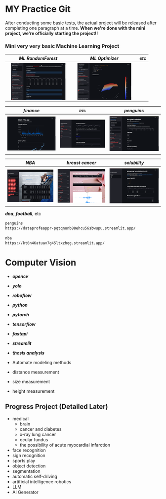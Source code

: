 # MY Practice Git
 After conducting some basic tests, the actual project will be released after completing one paragraph at a time.
**When we're done with the mini project, we're officially starting the project!!**

### Mini very very basic Machine Learning Project

| ***ML RandomForest***                                                                             | ***ML Optimizer***                                                                             | ***etc***                                                                                        |
|---------------------------------------------------------------------------------------------------|------------------------------------------------------------------------------------------------|--------------------------------------------------------------------------------------------------|
| <img src='./ml-app/ml-randomforest.png' style='object-fit:contain;' width='200px' height='120px'> | <img src='./ml-optimizer/ml-opt.png' style='object-fit:contain;' width='200px' height='120px'> |  |

| ***finance***                                                                             | ***iris***                                                                                 | ***penguins***                                                                               |
|-------------------------------------------------------------------------------------------|--------------------------------------------------------------------------------------------|----------------------------------------------------------------------------------------------|
| <img src='./finance/finance.png' style='object-fit:contain;' width='200px' height='120px'> | <img src='./iris-ml/iris-ml.png' style='object-fit:contain;' width='200px' height='120px'> | <img src='./penguins/penguins.png' style='object-fit:contain;' width='200px' height='120px'> |

| ***NBA***                                                                                 | ***breast cancer***                                                                                    | ***solubility***                                                                                |
|-------------------------------------------------------------------------------------------|--------------------------------------------------------------------------------------------------------|-------------------------------------------------------------------------------------------------|
| <img src='./basketball/nba.gif' style='object-fit:contain;' width='200px' height='120px'> | <img src='./breast-cancer/breast_cancer.png' style='object-fit:contain;' width='200px' height='120px'> | <img src='./solubility/solubility.png' style='object-fit:contain;' width='200px' height='120px'> |

 ***dna***, ***football***, etc

```
penguins
https://dataprofeappr-pqtqnunb88ehcu56sbwupu.streamlit.app/

nba
https://kt6n46atuav7g45ltxzhqg.streamlit.app/
```



# Computer Vision
 * ***opencv***
 * ***yolo***
 * ***roboflow***
 * ***python***
 * ***pytorch***
 * ***tensorflow***
 * ***fastapi***
 * ***streamlit***
 * ***thesis analysis***


 * Automate modeling methods
 * distance measurement
 * size measurement
 * height measurement


## Progress Project (Detailed Later)
 * medical
   * brain
   * cancer and diabetes
   * x-ray lung cancer
   * ocular fundus
   * the possibility of acute myocardial infarction
 * face recognition
 * sign recognition
 * sports play
 * object detection
 * segmentation
 * automatic self-driving
 * artificial intelligence robotics
 * LLM
 * AI Generator
